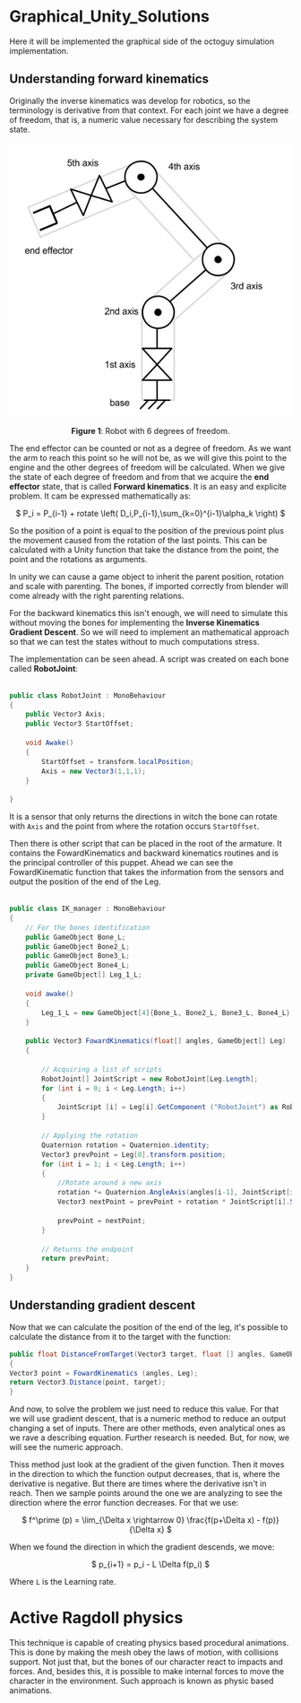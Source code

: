 # Graphical_Unity_Solutions
Here it will be implemented the graphical side of the octoguy simulation implementation.

## Understanding forward kinematics
Originally the inverse kinematics was develop for robotics, so the terminology is derivative from that context. For each joint we have a degree of freedom, that is, a numeric value necessary for describing the system state. 

<div style = 'text-align:center'>

![fig1](./README_multimedia/fig1.jpg)

**Figure 1**: Robot with 6 degrees of freedom.

</div>

The end effector can be counted or not as a degree of freedom. As we want the arm to reach this point so he will not be, as we will give this point to the engine and the other degrees of freedom will be calculated.
When we give the state of each degree of freedom and from that we acquire the **end effector** state, that is called **Forward kinematics**. It is an easy and explicite problem.
It cam be expressed mathematically as:


<div style='text-align:center'>

$
P_i = P_{i-1} + rotate \left( D_i,P_{i-1},\sum_{k=0}^{i-1}\alpha_k   \right)
$

</div>

So the position of a point is equal to the position of the previous point plus the movement caused from the rotation of the last points. This can be calculated with a Unity function that take the distance from the point, the point and the rotations as arguments. 

In unity we can cause a game object to inherit the parent position, rotation and scale with parenting. The bones, if imported correctly from blender will come already with the right parenting relations.

For the backward kinematics this isn't enough, we will need to simulate this without moving the bones for implementing the **Inverse Kinematics Gradient Descent**. So we will need to implement an mathematical approach so that we can test the states without to much computations stress.

The implementation can be seen ahead. A script was created on each bone called **RobotJoint**:
```csharp

public class RobotJoint : MonoBehaviour
{
    public Vector3 Axis;
    public Vector3 StartOffset;

    void Awake()
    {
        StartOffset = transform.localPosition;
        Axis = new Vector3(1,1,1);
    }

}

```
It is a sensor that only returns the directions in witch the bone can rotate with `Axis` and the point from where the rotation occurs `StartOffset`.

Then there is other script that can be placed in the root of the armature. It contains the FowardKinematics and backward kinematics routines and is the principal controller of this puppet. Ahead we can see the FowardKinematic function that takes the information from the sensors and output the position of the end of the Leg.

```csharp

public class IK_manager : MonoBehaviour
{
    // For the bones identification
    public GameObject Bone_L;
    public GameObject Bone2_L;
    public GameObject Bone3_L;
    public GameObject Bone4_L;
    private GameObject[] Leg_1_L;
    
    void awake()
    {
        Leg_1_L = new GameObject[4]{Bone_L, Bone2_L, Bone3_L, Bone4_L};
    }

    public Vector3 FowardKinematics(float[] angles, GameObject[] Leg)
    {
        
        // Acquiring a list of scripts
        RobotJoint[] JointScript = new RobotJoint[Leg.Length];
        for (int i = 0; i < Leg.Length; i++)
        {
            JointScript [i] = Leg[i].GetComponent ("RobotJoint") as RobotJoint;
        }

        // Applying the rotation
        Quaternion rotation = Quaternion.identity;
        Vector3 prevPoint = Leg[0].transform.position;
        for (int i = 1; i < Leg.Length; i++)
        {
            //Rotate around a new axis
            rotation *= Quaternion.AngleAxis(angles[i-1], JointScript[i-1].Axis);
            Vector3 nextPoint = prevPoint + rotation * JointScript[i].StartOffset;

            prevPoint = nextPoint;
        }

        // Returns the endpoint
        return prevPoint;
    }
}

```

## Understanding gradient descent
Now that we can calculate the position of the end of the leg, it's possible to calculate the distance from it to the target with the function:

```csharp
public float DistanceFromTarget(Vector3 target, float [] angles, GameObject[] Leg)
{
Vector3 point = FowardKinematics (angles, Leg);
return Vector3.Distance(point, target);
}
```

And now, to solve the problem we just need to reduce this value. For that we will use gradient descent, that is a numeric method to reduce an output changing a set of inputs. There are other methods, even analytical ones as we rave a describing equation. Further research is needed. But, for now, we will see the numeric approach.

Thiss method just look at the gradient of the given function. Then it moves in the direction to which the function output decreases, that is, where the derivative is negative. But there are times where the derivative isn't in reach. Then we sample points around the one we are analyzing to see the direction where the error function decreases. For that we use:

<div style='text-align:center'>

$
f^\prime (p) = \lim_{\Delta x \rightarrow 0} \frac{f(p+\Delta x) - f(p)}{\Delta x} 
$

</div>

When we found the direction in which the gradient descends, we move:

<div style='text-align:center'>

$
p_{i+1} = p_i - L \Delta f(p_i)
$

</div>

Where `L` is the Learning rate.

# Active Ragdoll physics
This technique is capable of creating physics based procedural animations.
This is done by making the mesh obey the laws of motion, with collisions support.
Not just that, but the bones of our character react to impacts and forces.
And, besides this, it is possible to make internal forces to move the character in the environment.
Such approach is known as physic based animations.






